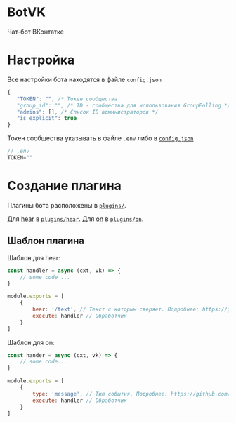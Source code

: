 # BotVK
 Чат-бот ВКонтатке

# Настройка
 Все настройки бота находятся в файле `config.json`


 ``` js
 {
    "TOKEN": "", /* Токен сообщества
    "group_id": "", /* ID - сообщества для использования GroupPolling */
    "admins": [], /* Список ID администраторов */
    "is_explicit": true
 }
 ```

 Токен сообщества указывать в файле `.env` либо в [`config.json`](config.json)
 
 ``` js
 // .env
 TOKEN=""
 
 ```



# Создание плагина
 Плагины бота расположены в [`plugins/`](plugins/). 

 Для [hear](https://github.com/negezor/vk-io/blob/master/docs/ru/api-reference/updates.md#hear) в  [`plugins/hear`](plugins/hear).
 Для [on](https://github.com/negezor/vk-io/blob/master/docs/ru/api-reference/updates.md#on) в [`plugins/on`](plugins/on).

## Шаблон плагина

Шаблон для hear: 

```js
const handler = async (cxt, vk) => {
    // some code ...
}

module.exports = [
    {
        hear: '/text', // Текст с которым сверяет. Подробнее: https://github.com/negezor/vk-io/blob/master/docs/ru/api-reference/updates.md#hear
        execute: handler // Обработчик
    }
]

```

Шаблон для on:  

```js
const hander = async (cxt, vk) => {
    // some code...
}

module.exports = [
    {
        type: 'message', // Тип события. Подробнее: https://github.com/negezor/vk-io/blob/master/docs/ru/api-reference/updates.md#on 
        execute: handler // Обработчик
    }
]

```
